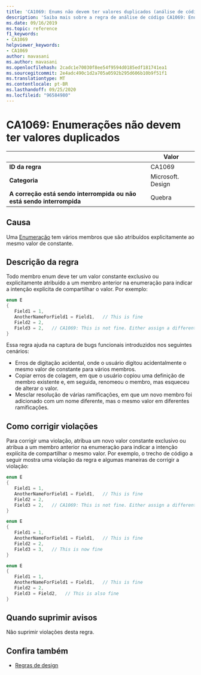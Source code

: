```yaml
---
title: 'CA1069: Enums não devem ter valores duplicados (análise de código)'
description: 'Saiba mais sobre a regra de análise de código CA1069: Enums não devem ter valores duplicados'
ms.date: 09/16/2019
ms.topic: reference
f1_keywords:
- CA1069
helpviewer_keywords:
- CA1069
author: mavasani
ms.author: mavasani
ms.openlocfilehash: 2cadc1e70030f8ee54f9594d0185edf181741ea1
ms.sourcegitcommit: 2e4adc490c1d2a705a0592b295d606b10b9f51f1
ms.translationtype: MT
ms.contentlocale: pt-BR
ms.lasthandoff: 09/25/2020
ms.locfileid: "96584980"
---
```

# <a name="ca1069-enums-should-not-have-duplicate-values"></a>CA1069: Enumerações não devem ter valores duplicados

| | Valor |
|-|-|
| **ID da regra** |CA1069|
| **Categoria** |Microsoft. Design|
| **A correção está sendo interrompida ou não está sendo interrompida** |Quebra|

## <a name="cause"></a>Causa

Uma [Enumeração](../../../csharp/language-reference/builtin-types/enum.md) tem vários membros que são atribuídos explicitamente ao mesmo valor de constante.

## <a name="rule-description"></a>Descrição da regra

Todo membro enum deve ter um valor constante exclusivo ou explicitamente atribuído a um membro anterior na enumeração para indicar a intenção explícita de compartilhar o valor. Por exemplo:

```csharp
enum E
{
   Field1 = 1,
   AnotherNameForField1 = Field1,   // This is fine
   Field2 = 2,
   Field3 = 2,   // CA1069: This is not fine. Either assign a different constant value or 'Field2' to indicate explicit intent of sharing value.
}
```

Essa regra ajuda na captura de bugs funcionais introduzidos nos seguintes cenários:

- Erros de digitação acidental, onde o usuário digitou acidentalmente o mesmo valor de constante para vários membros.
- Copiar erros de colagem, em que o usuário copiou uma definição de membro existente e, em seguida, renomeou o membro, mas esqueceu de alterar o valor.
- Mesclar resolução de várias ramificações, em que um novo membro foi adicionado com um nome diferente, mas o mesmo valor em diferentes ramificações.

## <a name="how-to-fix-violations"></a>Como corrigir violações

Para corrigir uma violação, atribua um novo valor constante exclusivo ou atribua a um membro anterior na enumeração para indicar a intenção explícita de compartilhar o mesmo valor. Por exemplo, o trecho de código a seguir mostra uma violação da regra e algumas maneiras de corrigir a violação:

```csharp
enum E
{
   Field1 = 1,
   AnotherNameForField1 = Field1,   // This is fine
   Field2 = 2,
   Field3 = 2,   // CA1069: This is not fine. Either assign a different constant value or 'Field2' to indicate explicit intent of sharing value.
}
```

```csharp
enum E
{
   Field1 = 1,
   AnotherNameForField1 = Field1,   // This is fine
   Field2 = 2,
   Field3 = 3,   // This is now fine
}
```

```csharp
enum E
{
   Field1 = 1,
   AnotherNameForField1 = Field1,   // This is fine
   Field2 = 2,
   Field3 = Field2,   // This is also fine
}
```

## <a name="when-to-suppress-warnings"></a>Quando suprimir avisos

Não suprimir violações desta regra.

## <a name="see-also"></a>Confira também

- [Regras de design](design-warnings.md)
